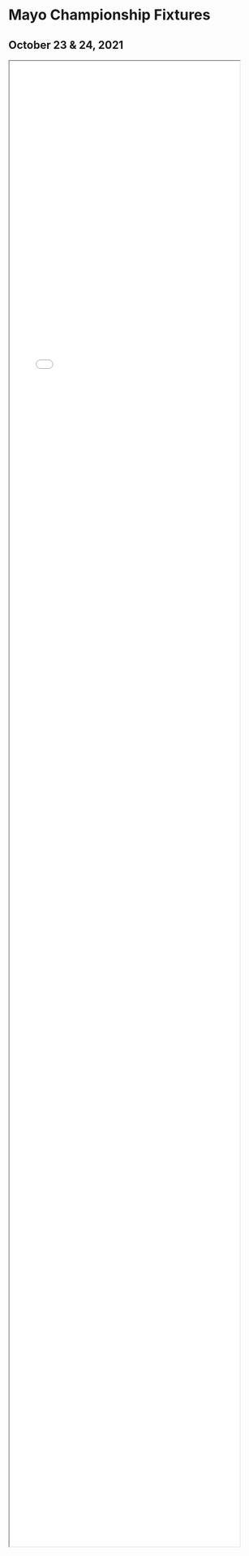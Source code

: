 # Mayo Championship Fixtures

## October 23 & 24, 2021

<iframe src="maps/fixtures.html" height="75%" width="90%"></iframe>

